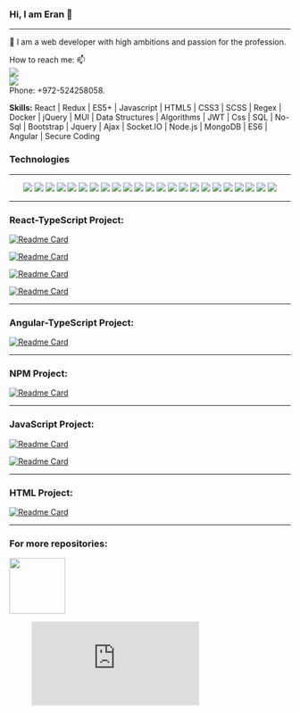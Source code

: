 <body>

### Hi, I am Eran 👋

---

🔭 I am a web developer with high ambitions and passion for the
profession.

How to reach me: 📫<br/>
<a href="mailto:eransam21@gmail.com" target="_blank">
<img src="https://img.shields.io/badge/mail-%230077B5.svg?&style=for-the-badge&logo=gmail&logoColor=white" />
</a>
<br/>
<a href="www.linkedin.com/in/eran-samimian-6b897a233/" target="_blank"> <img src="https://img.shields.io/badge/linkedin-%230077B5.svg?&style=for-the-badge&logo=linkedin&logoColor=white" />
</a>
<br/>
Phone: +972-524258058.

<b>Skills:</b>
React | Redux | ES5+ | Javascript | HTML5 | CSS3 | SCSS | Regex | Docker | jQuery | MUI | Data Structures | Algorithms | JWT | Css | SQL | No-Sql |
Bootstrap | Jquery | Ajax | Socket.IO | Node.js | MongoDB | ES6 | Angular | Secure Coding

### Technologies

---

 <p align="center">
  <img src="https://img.shields.io/badge/TypeScript-35495E?style=for-the-badge&logo=TypeScript&logoColor=4FC08D" />
  <img src="https://img.shields.io/badge/React-20232A?style=for-the-badge&logo=react&logoColor=61DAFB" />
  <img src="https://img.shields.io/badge/Angular-000000?style=for-the-badge&logo=angular&logoColor=white" />
  <img src="https://img.shields.io/badge/Node.js-38B2AC?style=for-the-badge&logo=Node.js&logoColor=white" />
  <img src="https://img.shields.io/badge/Redux-8BC0D0?style=for-the-badge&logo=redux&logoColor=black" />
  <img src="https://img.shields.io/badge/Express-21759B?style=for-the-badge&logo=express&logoColor=white" />
  <img src="https://img.shields.io/badge/MongoDB-21759B?style=for-the-badge&logo=MongoDB&logoColor=white" />
  <img src="https://img.shields.io/badge/Mongoose-FF2D20?style=for-the-badge&logo=mongoose&logoColor=white" />
  <img src="https://img.shields.io/badge/Docker-232F3E?style=for-the-badge&logo=docker&logoColor=white" />
  <img src="https://img.shields.io/badge/MySQL-00C7B7?style=for-the-badge&logo=MySQL&logoColor=white" />
  <img src="https://img.shields.io/badge/JavaScript-323330?style=for-the-badge&logo=javascript&logoColor=F7DF1E" />
  <img src="https://img.shields.io/badge/HTML5-E34F26?style=for-the-badge&logo=html5&logoColor=white" />
  <img src="https://img.shields.io/badge/CSS3-1572B6?style=for-the-badge&logo=css3&logoColor=white" />
  <img src="https://img.shields.io/badge/Sass-CC6699?style=for-the-badge&logo=sass&logoColor=white" />
  <img src="https://img.shields.io/badge/Bootstrap-563D7C?style=for-the-badge&logo=bootstrap&logoColor=white" />
  <img src="https://img.shields.io/badge/Material-ui-00000F?style=for-the-badge&logo=material-ui&logoColor=white" />
  <img src="https://img.shields.io/badge/jwt-0769AD?style=for-the-badge&logo=jwt&logoColor=white" />
  <img src="https://img.shields.io/badge/jQuery-0769AD?style=for-the-badge&logo=jquery&logoColor=white" />
  <img src="https://img.shields.io/badge/PHP-777BB4?style=for-the-badge&logo=php&logoColor=white" />
  <img src="https://img.shields.io/badge/json-5E5C5C?style=for-the-badge&logo=json&logoColor=white" />
  <img src="https://img.shields.io/badge/Regex-00000F?style=for-the-badge&logo=regex&logoColor=white" />
  <img src="https://img.shields.io/badge/npm-CB3837?style=for-the-badge&logo=npm&logoColor=white" />
  <img src="https://img.shields.io/badge/Git-F05032?style=for-the-badge&logo=git&logoColor=white" />
 </p>

---

### React-TypeScript Project:

[![Readme Card](https://github-readme-stats.vercel.app/api/pin/?username=eransam&repo=Vacation-Web-Project)](https://github.com/eransam/Vacation-Web-Project)

[![Readme Card](https://github-readme-stats.vercel.app/api/pin/?username=eransam&repo=FindUrl-Project)](https://github.com/eransam/FindUrl-Project)

[![Readme Card](https://github-readme-stats.vercel.app/api/pin/?username=eransam&repo=Company-Meetings-Project)](https://github.com/eransam/Company-Meetings-Project)

[![Readme Card](https://github-readme-stats.vercel.app/api/pin/?username=eransam&repo=Gift-Shop-Project)](https://github.com/eransam/Gift-Shop-Project)

---

### Angular-TypeScript Project:

[![Readme Card](https://github-readme-stats.vercel.app/api/pin/?username=eransam&repo=Angular-Shoes-Store-New-Project)](https://github.com/eransam/Angular-Shoes-Store-New-Project)

---

### NPM Project:

[![Readme Card](https://github-readme-stats.vercel.app/api/pin/?username=eransam&repo=Create-npm-packege)](https://github.com/eransam/Create-npm-packege)

---

### JavaScript Project:

[![Readme Card](https://github-readme-stats.vercel.app/api/pin/?username=eransam&repo=Trivia-Project)](https://github.com/eransam/Trivia-Project)

[![Readme Card](https://github-readme-stats.vercel.app/api/pin/?username=eransam&repo=Bitcoins-Project)](https://github.com/eransam/Bitcoins-Project)

---

### HTML Project:

[![Readme Card](https://github-readme-stats.vercel.app/api/pin/?username=eransam&repo=Notes-Project)](https://github.com/eransam/Notes-Project)

---

### For more repositories:

<a href="https://github.com/eransam?tab=repositories" target="_blank">
<img width="100" height="100" src="https://cdn-icons-png.flaticon.com/512/25/25231.png"/>
</a>

<!--
[![Top Langs](https://github-readme-stats.vercel.app/api/top-langs/?username=jackamsterdam)](https://github.com/jackamsterdam/github-readme-stats)
-->

</body>

<!--
**jackamsterdam/jackamsterdam** is a ✨ _special_ ✨ repository because its `README.md` (this file) appears on your GitHub profile.
https://github.com/anuraghazra/github-readme-stats
Here are some ideas to get you started:

- 🔭 I’m currently working on projects in TypeScript with React, Node.js and Anguar
- 🌱 I’m currently learning
- 👯 I’m looking to collaborate on ...
- 🤔 I’m looking for help with ...
- 💬 Ask me about code
- 📫 How to reach me: https://www.linkedin.com/in/jack-amsterdam/
- 😄 Pronouns: ...
- ⚡ Fun fact: ...

    ## Wakatime Stats
> #### Expand to see details of my daily coding activities from my Code Editor
<details>
  <summary>
    WakaTime Dashboard
  </summary>
  <p>
    <img src="https://wakatime.com/share/@a78fee14-66a3-4481-8db3-b8983c271faf/e86fcd2a-8788-41d1-934a-e6c4389ef260.svg" height="400" width="600">
  </p>
</details>

 ## Github Trophies
> #### Expand to see my Github trophies
<details>
  <summary>
    Github Trophies
  </summary>
  <p>
    <img src="https://github-profile-trophy.vercel.app/?username=jackamsterdam&theme=algolia&column=4">
  </p>
</details>

-->
<figure><embed src="https://wakatime.com/share/@a78fee14-66a3-4481-8db3-b8983c271faf/e86fcd2a-8788-41d1-934a-e6c4389ef260.svg"></embed></figure>
